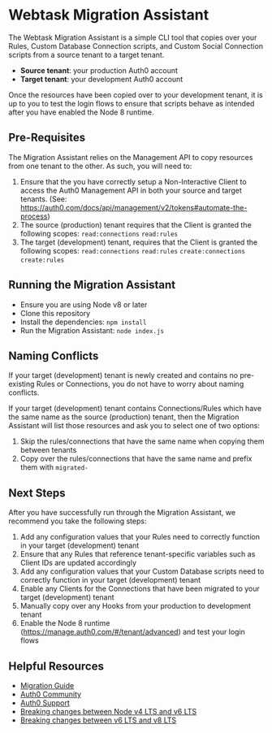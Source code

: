 # Webtask Migration Assistant

The Webtask Migration Assistant is a simple CLI tool that copies over your Rules, Custom Database Connection scripts, and Custom Social Connection scripts from a source tenant to a target tenant.

- **Source tenant**: your production Auth0 account
- **Target tenant**: your development Auth0 account

Once the resources have been copied over to your development tenant, it is up to you to test the login flows to ensure that scripts behave as intended after you have enabled the Node 8 runtime.

## Pre-Requisites

The Migration Assistant relies on the Management API to copy resources from one tenant to the other. As such, you will need to:

1. Ensure that the you have correctly setup a Non-Interactive Client to access the Auth0 Management API in both your source and target tenants. (See: https://auth0.com/docs/api/management/v2/tokens#automate-the-process)
2. The source (production) tenant requires that the Client is granted the following scopes: `read:connections` `read:rules`
3. The target (development) tenant, requires that the Client is granted the following scopes: `read:connections` `read:rules` `create:connections` `create:rules`

## Running the Migration Assistant

- Ensure you are using Node v8 or later
- Clone this repository
- Install the dependencies: `npm install`
- Run the Migration Assistant: `node index.js`

## Naming Conflicts

If your target (development) tenant is newly created and contains no pre-existing Rules or Connections, you do not have to worry about naming conflicts.

If your target (development) tenant contains Connections/Rules which have the same name as the source (production) tenant, then the Migration Assistant will list those resources and ask you to select one of two options:

1. Skip the rules/connections that have the same name when copying them between tenants
2. Copy over the rules/connections that have the same name and prefix them with `migrated-`

## Next Steps

After you have successfully run through the Migration Assistant, we recommend you take the following steps:

1. Add any configuration values that your Rules need to correctly function in your target (development) tenant
2. Ensure that any Rules that reference tenant-specific variables such as Client IDs are updated accordingly
3. Add any configuration values that your Custom Database scripts need to correctly function in your target (development) tenant
4. Enable any Clients for the Connections that have been migrated to your target (development) tenant
5. Manually copy over any Hooks from your production to development tenant
6. Enable the Node 8 runtime (https://manage.auth0.com/#/tenant/advanced) and test your login flows

## Helpful Resources

- [Migration Guide](TODO-ADD-LINK)
- [Auth0 Community](https://community.auth0.com/)
- [Auth0 Support](https://support.auth0.com/)
- [Breaking changes between Node v4 LTS and v6 LTS](https://github.com/nodejs/node/wiki/Breaking-changes-between-v4-LTS-and-v6-LTS)
- [Breaking changes between v6 LTS and v8 LTS](https://github.com/nodejs/node/wiki/Breaking-changes-between-v6-LTS-and-v8-LTS)
